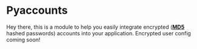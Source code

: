 # Pyaccounts
Hey there, this is a module to help you easily integrate encrypted ([**MD5**](https://en.wikipedia.org/wiki/MD5) hashed passwords) accounts into your application.
Encrypted user config coming soon!
